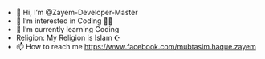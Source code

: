 - 👋 Hi, I’m @Zayem-Developer-Master 
- 👀 I’m interested in Coding 👨‍💻
- 🌱 I’m currently learning Coding
- Religion: My Religion is Islam ☪
- 📫 How to reach me https://www.facebook.com/mubtasim.haque.zayem 

<!---
Zayem-Developer-Master/Zayem-Developer-Master is a ✨ special ✨ repository because its `README.md` (this file) appears on your GitHub profile.
You can click the Preview link to take a look at your changes.
--->
